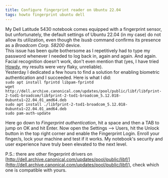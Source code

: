 ```yaml
---
title: Configure fingerprint reader on Ubuntu 22.04
tags: howto fingerprint ubuntu dell
---
```

My Dell Latitude 5430 notebook comes equipped with a fingerprint sensor, but unfortunately, the default settings of Ubuntu 22.04 (in my case) do not allow its utilization, even though the *lsusb* command confirms its presence as a *Broadcom Corp. 58200* device.  
This issue has been quite bothersome as I repetitively had to type my password whenever I needed to log back in, again and again. And again. Facial recognition doesn't work, don't even mention that (yes, I have tried [Howdy](https://github.com/boltgolt/howdy), my results were very flaky, unreliable).  
Yesterday I dedicated a few hours to find a solution for enabling biometric authentication and I succeeded. Here is what I did:  
`sudo apt install fprintd libpam-fprintd`  
`wget http://dell.archive.canonical.com/updates/pool/public/libf/libfprint-2-tod1-broadcom/libfprint-2-tod1-broadcom_5.12.018-0ubuntu1~22.04.01_amd64.deb`  
`sudo apt install ./libfprint-2-tod1-broadcom_5.12.018-0ubuntu1~22.04.01_amd64.deb`  
`sudo pam-auth-update`  
  
Here go down to *Fingerprint authentication*, hit a space and then a TAB to jump on OK and hit Enter. Now open the Settings --> Users, hit the Unlock button in the top right corner and enable the Fingerprint Login. Enroll your finger/s, lock your machine and test if it works. My notebook's security and user experience have truly been elevated to the next level.  
  
P.S.: there are other fingerprint drivers on [http://dell.archive.canonical.com/updates/pool/public/libf/](http://dell.archive.canonical.com/updates/pool/public/libf/), check which one is compatible with yours.
